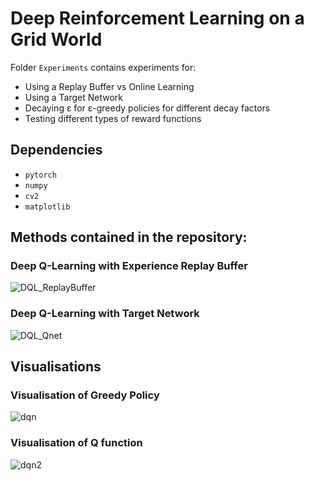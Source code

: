# Deep Reinforcement Learning on a Grid World

Folder ```Experiments``` contains experiments for:
* Using a Replay Buffer vs Online Learning
* Using a Target Network
* Decaying ε for ε-greedy policies for different decay factors
* Testing different types of reward functions

## Dependencies

* ```pytorch```
* ```numpy```
* ```cv2```
* ```matplotlib```

## Methods contained in the repository:
### Deep Q-Learning with Experience Replay Buffer
![DQL_ReplayBuffer](https://user-images.githubusercontent.com/71031687/111794794-427c9200-88cf-11eb-81b7-f8f622d51612.JPG)
### Deep Q-Learning with Target Network
![DQL_Qnet](https://user-images.githubusercontent.com/71031687/111794800-44465580-88cf-11eb-99b3-8796cd1bdd2a.JPG)

## Visualisations

### Visualisation of Greedy Policy
![dqn](https://user-images.githubusercontent.com/71031687/111641872-3d074500-8806-11eb-87f1-fbabe1900723.JPG)
### Visualisation of Q function
![dqn2](https://user-images.githubusercontent.com/71031687/111641878-3e387200-8806-11eb-94e9-bfba62c35aec.JPG)
